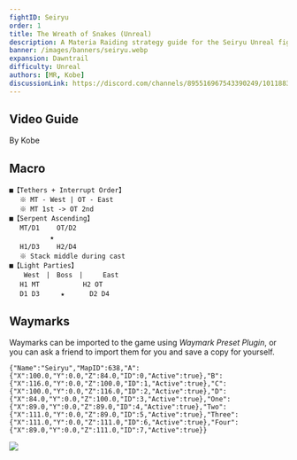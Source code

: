```yaml
---
fightID: Seiryu
order: 1
title: The Wreath of Snakes (Unreal)
description: A Materia Raiding strategy guide for the Seiryu Unreal fight in Final Fantasy XIV for the Materia Datacenter.
banner: /images/banners/seiryu.webp
expansion: Dawntrail
difficulty: Unreal
authors: [MR, Kobe]
discussionLink: https://discord.com/channels/895516967543390249/1011883681222234182
---
```


## Video Guide
By Kobe

<!--- (@[]([URL Here]) --->

## Macro
```
■【Tethers + Interrupt Order】
　 ※ MT - West | OT - East
　 ※ MT 1st -> OT 2nd
■【Serpent Ascending】
　 MT/D1　 　OT/D2
　　  　　　★
　 H1/D3　 　H2/D4
　 ※ Stack middle during cast
■【Light Parties】
　  West　|　Boss　|     East
　 H1 MT　　　　　　 H2 OT
　 D1 D3　　  ★　　   D2 D4
```

## Waymarks
Waymarks can be imported to the game using *Waymark Preset Plugin*, or you can ask a friend to import them for you and save a copy for yourself.

```
{"Name":"Seiryu","MapID":638,"A":{"X":100.0,"Y":0.0,"Z":84.0,"ID":0,"Active":true},"B":{"X":116.0,"Y":0.0,"Z":100.0,"ID":1,"Active":true},"C":{"X":100.0,"Y":0.0,"Z":116.0,"ID":2,"Active":true},"D":{"X":84.0,"Y":0.0,"Z":100.0,"ID":3,"Active":true},"One":{"X":89.0,"Y":0.0,"Z":89.0,"ID":4,"Active":true},"Two":{"X":111.0,"Y":0.0,"Z":89.0,"ID":5,"Active":true},"Three":{"X":111.0,"Y":0.0,"Z":111.0,"ID":6,"Active":true},"Four":{"X":89.0,"Y":0.0,"Z":111.0,"ID":7,"Active":true}}
```

![](/images/seiryu-waymarks.webp)
